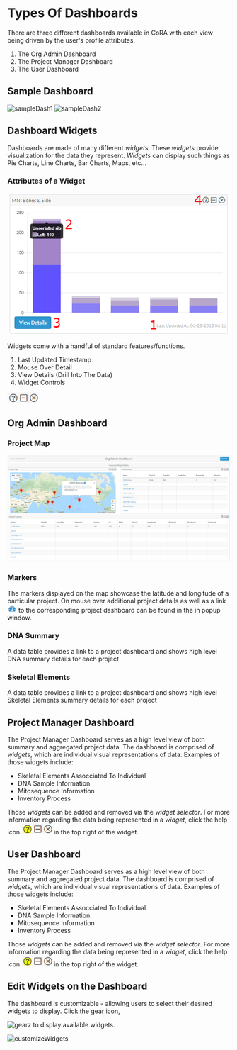 # Types Of Dashboards

There are three different dashboards available in CoRA with each view being driven by the user's profile attributes.
1.  The Org Admin Dashboard
2.  The Project Manager Dashboard
3.  The User Dashboard

## Sample Dashboard

![sampleDash1](../images/dashboard/sampleDash1.png)
![sampleDash2](../images/dashboard/sampleDash2.png)


## Dashboard Widgets

 Dashboards are made of many different *widgets*.  These *widgets* provide visualization for the data they represent.  *Widgets* can display such things as Pie Charts, Line Charts, Bar Charts, Maps, etc...

### Attributes of a Widget
 
![widget](../images/dashboard/stacked_numbers.png)
  
Widgets come with a handful of standard features/functions. 

1.  Last Updated Timestamp
2.  Mouse Over Detail
3.  View Details (Drill Into The Data)
4.  Widget Controls   

![widget](../images/dashboard/control.png)


## Org Admin Dashboard

### Project Map
![orgAdminDashboard](../images/dashboard/orgAdminDashboard.PNG)


### Markers
The markers displayed on the map showcase the latitude and longitude of a particular project. 
On mouse over additional project details as well as a link ![dashboard icon](../images/dashboard/dash-icon.PNG)
 to the corresponding project dashboard can be found in the in popup window.

### DNA Summary
A data table provides a link to a project dashboard and shows high level DNA summary details for each project

### Skeletal Elements
A data table provides a link to a project dashboard and shows high level Skeletal Elements summary details for each project


## Project Manager Dashboard
The Project Manager Dashboard serves as a high level view of both summary and aggregated project data. 
The dashboard is comprised of *widgets*, which are individual visual representations of data.  Examples of those widgets include:
  
  * Skeletal Elements Assocciated To Individual
  * DNA Sample Information
  * Mitosequence Information
  * Inventory Process
  
Those *widgets* can be added and removed via the *widget selector*.  For more information regarding the data being represented in a *widget*, click the help icon  ![widget](../images/dashboard/help.png)
 in the top right of the widget.
 
## User Dashboard
The Project Manager Dashboard serves as a high level view of both summary and aggregated project data. 
The dashboard is comprised of *widgets*, which are individual visual representations of data.  Examples of those widgets include:
  
  * Skeletal Elements Assocciated To Individual
  * DNA Sample Information
  * Mitosequence Information
  * Inventory Process
  
Those *widgets* can be added and removed via the *widget selector*.  For more information regarding the data being represented in a *widget*, click the help icon  ![widget](../images/dashboard/help.png)
 in the top right of the widget.
 

## Edit Widgets on the Dashboard

The dashboard is customizable - allowing users to select their desired widgets to display. Click the gear icon,

![gearz](../images/dashboard/gearz.png) to display available widgets. 

![customizeWidgets](../images/dashboard/customizeWidgets.png) 
 
 
